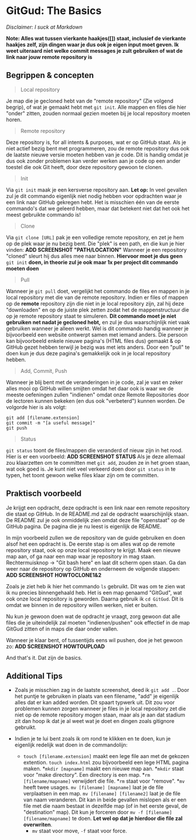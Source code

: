# GitGud: The Basics

*Disclaimer: I suck at Markdown*

**Note: Alles wat tussen vierkante haakjes([]) staat, inclusief de vierkante haakjes zelf, zijn dingen waar je dus ook je eigen input moet geven. Ik weet uiteraard niet welke commit messages je zult gebruiken of wat de link naar jouw remote repository is**

## Begrippen & concepten

> Local repository

Je map die je gecloned hebt van de "remote repository" (Zie volgend begrip), of wat je gemaakt hebt met ```git init```. Alle mappen en files die hier "onder" zitten, zouden normaal gezien moeten bij je local repository moeten horen.

> Remote repository

Deze repository is, for all intents & purposes, wat er op GitHub staat. Als je niet actief bezig bent met programmeren, zou de remote repository dus ook de laatste nieuwe versie moeten hebben van je code. Dit is handig omdat je dus ook zonder problemen kan verder werken aan je code op een ander toestel die ook Git heeft, door deze repository gewoon te clonen.

> Init

Via ```git init``` maak je een kersverse repository aan. 
**Let op:** In veel gevallen zul je dit commando eigenlijk niet nodig hebben voor opdrachten waar je een link naar GitHub gekregen hebt. Het is misschien één van de eerste commando's dat we geleerd hebben, maar dat betekent niet dat het ook het meest gebruikte commando is!

> Clone

Via ```git clone [URL]``` pak je een volledige remote repository, en zet je hem op de plek waar je nu bezig bent. Die "plek" is een path, en die kun je hier vinden: **ADD SCREENSHOT "PATH/LOCATION"**
Wanneer je een repository "cloned" sleurt hij dus alles mee naar binnen. **Hiervoor moet je dus geen** ```git init``` **doen, in theorie zul je ook maar 1x per project dit commando moeten doen**

> Pull 

Wanneer je  ```git pull``` doet, vergelijkt het commando de files en mappen in je local repository met die van de remote repository. Indien er files of mappen op de **remote** repository zijn die niet in je local repository zijn, zal hij deze "downloaden" en op de juiste plek zetten zodat het de mappenstructuur die op je remote repository staat te simuleren. 
**Dit commando moet je niet gebruiken net nadat je gecloned hebt,** en zul je dus waarschijnlijk niet vaak gebruiken wanneer je alleen werkt. Wel is dit commando handig wanneer je bijvoorbeeld een website ontwerpt samen met iemand anders. Die persoon kan bijvoorbeeld enkele nieuwe pagina's (HTML files dus) gemaakt & op GitHub gezet hebben terwijl je bezig was met iets anders. Door een "pull" te doen kun je dus deze pagina's gemakkelijk ook in je local repository hebben.

> Add, Commit, Push

Wanneer je blij bent met de veranderingen in je code, zal je vast en zeker alles mooi op GitHub willen smijten omdat het daar ook is waar we de meeste oefeningen zullen "indienen" omdat onze Remote Repositories door de lectoren kunnen bekeken (en dus ook "verbeterd") kunnen worden. 
De volgorde hier is als volgt:
```
git add [filename.extension]
git commit -m "[a useful message]"
git push
```

> Status

```git status``` toont de files/mappen die veranderd of nieuw zijn in het rood. Hier is er een voorbeeld: **ADD SCREENSHOT STATUS**
Als je deze allemaal zou klaarzetten om te committen met ```git add```, zouden ze in het groen staan, wat ook goed is. Je kunt niet veel verkeerd doen door ```git status``` in te typen, het toont gewoon welke files klaar zijn om te committen.

## Praktisch voorbeeld

Je krijgt een opdracht, deze opdracht is een link naar een remote repository die staat op GitHub. In de README.md zal de opdracht waarschijnlijk staan. De README zul je ook onmiddelijk zien omdat deze file "openstaat" op de GitHub pagina. De pagina die je nu leest is eigenlijk de README.

In mijn voorbeeld zullen we de repository van de guide gebruiken en doen alsof het een opdracht is. De eerste stap is om alles wat op de remote repository staat, ook op onze local repository te krijgt. Maak een nieuwe map aan, of ga naar een map waar je repository in mag staan. Rechtermuisknop -> "Git bash here" en laat dit scherm open staan. Ga dan weer naar de repository op GitHub en onderneem de volgende stappen:
**ADD SCREENSHOT HOWTOCLONE1&2**

Zoals je ziet heb ik hier het commando ```ls``` gebruikt. Dit was om te zien wat ik nu precies binnengehaald heb. Het is een map genaamd "GitGud", wat ook onze local repository is geworden.
Daarna gebruik ik ```cd GitGud```. Dit is omdat we binnen in de repository willen werken, niet er buiten. 

Nu kun je gewoon doen wat de opdracht je vraagt, zorg gewoon dat alle files die je uiteindelijk zal moeten "indienen/pushen" ook effectief in de map GitGud zitten of in maps die daar onder vallen.

Wanneer je klaar bent, of tussentijds eens wil pushen, doe je het gewoon zo:
**ADD SCREENSHOT HOWTOUPLOAD**

And that's it. Dat zijn de basics. 


## Additional Tips

* Zoals je misschien zag in de laatste screenshot, deed ik ```git add .```. Door het puntje te gebruiken in plaats van een filename, "add" je eigenlijk alles dat er kan added worden. Dit spaart typwerk uit. Dit zou voor problemen kunnen zorgen wanneer je files in je local repository zet die niet op de remote repository mogen staan, maar als je aan dat stadium zit dan hoop ik dat je al weet wat je doet en dingen zoals gitignore gebruikt.

* Indien je te lui bent zoals ik om rond te klikken en te doen, kun je eigenlijk redelijk wat doen in de commandolijn:
    * ```touch [filename.extension]``` maakt een lege file aan met de gekozen extention. ```touch index.html``` zou bijvoorbeeld een lege HTML pagina maken.
    *```mkdir [mapname]``` maakt een nieuwe map aan.
        *```mkdir``` staat voor "make directory". Een directory is een map.
    *```rm [filename/mapname]``` verwijdert die file. 
        *```rm``` staat voor "remove".
    *```mv``` heeft twee usages. ```mv [filename] [mapname]``` laat je de file verplaatsen in een map. ```mv [filename] [filename2]``` laat je de file van naam veranderen. Dit kan in beide gevallen mislopen als er een file met die naam bestaat in dezelfde map (of in het eerste geval, de "destination" map). Dit kun je forceren door ```mv -f [filename] [filename/mapname]``` te doen. **Let wel op dat je hierdoor die file zal overwriten**.
        * ```mv``` staat voor move, ```-f``` staat voor force.
    
